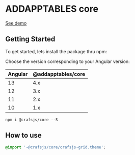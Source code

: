 # ADDAPPTABLES core

[See demo](http://addapptables.com/admin/dashboard)

## Getting Started
To get started, lets install the package thru npm:

Choose the version corresponding to your Angular version:

 Angular     | @addapptables/core
 ----------- | -------------------
 13          | 4.x
 12          | 3.x
 11          | 2.x
 10          | 1.x

```
npm i @crafsjs/core --S
```

## How to use

```scss
@import '~@crafsjs/core/crafsjs-grid.theme';
```
